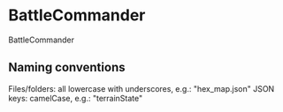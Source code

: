 # BattleCommander
BattleCommander

## Naming conventions
Files/folders: all lowercase with underscores, e.g.: "hex_map.json"
JSON keys: camelCase, e.g.: "terrainState" 
